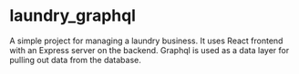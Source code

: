 # laundry_graphql
A simple project for managing a laundry business. It uses React frontend with an Express server on the backend. Graphql is used as a data layer for pulling out data from the database.
